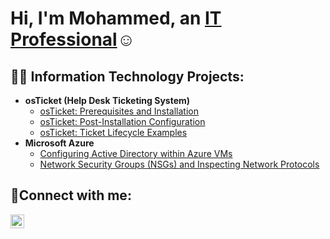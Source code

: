 <h1>Hi, I'm Mohammed, an <a href="https://linkedin.com/in/mohammedn652">IT Professional</a>☺</h1>

<h2>👨‍💻 Information Technology Projects:</h2>

- <b>osTicket (Help Desk Ticketing System)</b>
  - [osTicket: Prerequisites and Installation](https://github.com/moetechmind/osticket-prereqs)
  - [osTicket: Post-Installation Configuration](https://github.com/moetechmind/post-install-config)
  - [osTicket: Ticket Lifecycle Examples](https://github.com/moetechmind/ticket-lifecycle)
- <b>Microsoft Azure</b>
  - [Configuring Active Directory within Azure VMs](https://github.com/moetechmind/configure-ad)
  - [Network Security Groups (NSGs) and Inspecting Network Protocols](https://github.com/jmoetechmind/azure-network-protocols)

<h2>🤳Connect with me:</h2>


[<img align="left" alt="Josh | LinkedIn" width="22px" src="https://cdn.jsdelivr.net/npm/simple-icons@v3/icons/linkedin.svg" />][linkedin]



[linkedin]: https://linkedin.com/in/mohammedn652
